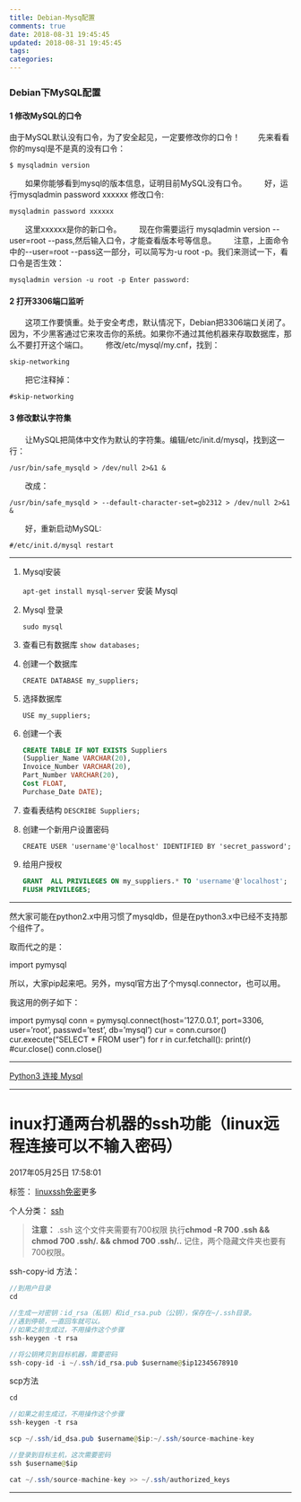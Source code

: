 ```yaml
---
title: Debian-Mysq配置
comments: true
date: 2018-08-31 19:45:45
updated: 2018-08-31 19:45:45
tags:
categories:
---
```


### Debian下MySQL配置

#### **1 修改MySQL的口令**　　

由于MySQL默认没有口令，为了安全起见，一定要修改你的口令！
　　先来看看你的mysql是不是真的没有口令：



`$ mysqladmin version`

　　如果你能够看到mysql的版本信息，证明目前MySQL没有口令。
　　好，运行mysqladmin password xxxxxx 修改口令:

`mysqladmin password xxxxxx`

　　这里xxxxxx是你的新口令。
　　现在你需要运行 mysqladmin version --user=root --pass,然后输入口令，才能查看版本号等信息。
　　注意，上面命令中的--user=root --pass这一部分，可以简写为-u root -p。我们来测试一下，看口令是否生效：

`mysqladmin version -u root -p Enter password:`

#### **2 打开3306端口监听**

　　这项工作要慎重。处于安全考虑，默认情况下，Debian把3306端口关闭了。因为，不少黑客通过它来攻击你的系统。如果你不通过其他机器来存取数据库，那么不要打开这个端口。
　　修改/etc/mysql/my.cnf，找到：

`skip-networking`

　　把它注释掉：

`#skip-networking`

#### **3 修改默认字符集**　　

　　让MySQL把简体中文作为默认的字符集。编辑/etc/init.d/mysql，找到这一行：

`/usr/bin/safe_mysqld > /dev/null 2>&1 &`

 　　改成：

`/usr/bin/safe_mysqld > --default-character-set=gb2312 > /dev/null 2>&1 &`

　　好，重新启动MySQL:

`#/etc/init.d/mysql restart`



---

1. Mysql安装

   `apt-get install mysql-server` 安装 Mysql

2. Mysql 登录

   `sudo mysql`

3. 查看已有数据库
   `show databases;`

4. 创建一个数据库

   `CREATE DATABASE my_suppliers;`

5. 选择数据库

   `USE my_suppliers;`

6. 创建一个表

   ```sql
   CREATE TABLE IF NOT EXISTS Suppliers
   (Supplier_Name VARCHAR(20),
   Invoice_Number VARCHAR(20),
   Part_Number VARCHAR(20),
   Cost FLOAT,
   Purchase_Date DATE);
   ```

7. 查看表结构
   `DESCRIBE Suppliers;`

8. 创建一个新用户设置密码

   `CREATE USER 'username'@'localhost' IDENTIFIED BY 'secret_password';`

9. 给用户授权

   ```sql
   GRANT  ALL PRIVILEGES ON my_suppliers.* TO 'username'@'localhost';
   FLUSH PRIVILEGES;
   ```

----

然大家可能在python2.x中用习惯了mysqldb，但是在python3.x中已经不支持那个组件了。

取而代之的是：

import pymysql

所以，大家pip起来吧。另外，mysql官方出了个mysql.connector，也可以用。

我这用的例子如下：

import pymysql 
conn = pymysql.connect(host=’127.0.0.1’, port=3306, user=’root’, passwd=’test’, 
db=’mysql’) 
cur = conn.cursor() 
cur.execute(“SELECT * FROM user”) 
for r in cur.fetchall(): 
print(r) 
\#cur.close() 
conn.close()

----

[Python3 连接 Mysql](https://www.cnblogs.com/sheng-247/p/7681039.html)



----

# inux打通两台机器的ssh功能（linux远程连接可以不输入密码）

2017年05月25日 17:58:01 

标签： [linux](http://so.csdn.net/so/search/s.do?q=linux&t=blog)[ssh](http://so.csdn.net/so/search/s.do?q=ssh&t=blog)[免密](http://so.csdn.net/so/search/s.do?q=%E5%85%8D%E5%AF%86&t=blog)更多

个人分类： [ssh](https://blog.csdn.net/yan_wenliang/article/category/6938951)



> **注意：** 
> .ssh 这个文件夹需要有700权限 
> 执行**chmod -R 700 .ssh && chmod 700 .ssh/. && chmod 700 .ssh/..** 
> 记住，两个隐藏文件夹也要有700权限。

ssh-copy-id 方法：

```java
//到用户目录
cd

//生成一对密钥：id_rsa（私钥）和id_rsa.pub（公钥），保存在~/.ssh目录。
//遇到停顿，一直回车就可以。
//如果之前生成过，不用操作这个步骤
ssh-keygen -t rsa

//将公钥拷贝到目标机器，需要密码
ssh-copy-id -i ~/.ssh/id_rsa.pub $username@$ip12345678910
```

scp方法

```java
cd           

//如果之前生成过，不用操作这个步骤
ssh-keygen -t rsa

scp ~/.ssh/id_dsa.pub $username@$ip:~/.ssh/source-machine-key

//登录到目标主机，这次需要密码
ssh $username@$ip

cat ~/.ssh/source-machine-key >> ~/.ssh/authorized_keys
```







-----










































































